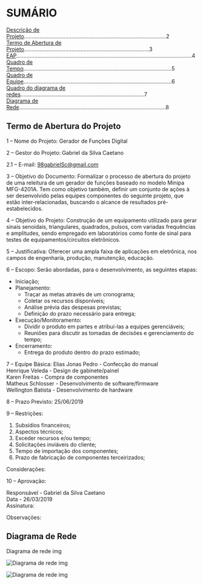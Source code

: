 # SUMÁRIO

[Descrição de Projeto](#Descrição-de-Projeto)…………………………………………………………………………………2  
[Termo de Abertura de Projeto](#Termo-de-Abertura-do-Projeto)………………………………….………………….…….……….…3  
[EAP](#EAP)…………………………………………………………………………………………………….4  
[Quadro de Tempo](#Quadro-de-Tempo)…………………………………………………………………………………….5  
[Quadro de Equipe](#Quadro-de-Equipe)…………………………………………………………………………………….6  
[Quadro do diagrama de redes](#Quadro-do-diagrama-de-redes)………………………………………………………………………7  
[Diagrama de Rede](#Diagrama-de-Rede)……………………………………………………………………………………8   


## Termo de Abertura do Projeto

1 – Nome do Projeto: Gerador de Funções Digital

2 – Gestor do Projeto: Gabriel da Silva Caetano

2.1 – E-mail: 98gabrielSc@gmail.com

3 – Objetivo do Documento: Formalizar o processo de abertura do projeto de uma releitura de um gerador de funções baseado no modelo Minipa MFG-4201A. Tem como objetivo também, definir um conjunto de ações à ser desenvolvido pelas equipes componentes do seguinte projeto, que estão inter-relacionadas, buscando o alcance de resultados pré-estabelecidos. 

4 – Objetivo do Projeto: Construção de um equipamento utilizado para gerar sinais senoidais, triangulares, quadrados, pulsos, com variadas frequências e amplitudes, sendo empregado em laboratórios como fonte de sinal para testes de equipamentos/circuitos eletrônicos. 

5 – Justificativa: Oferecer uma ampla faixa de aplicações em eletrônica, nos campos de engenharia, produção, manutenção, educação. 

6 – Escopo: Serão abordadas, para o desenvolvimento, as seguintes etapas:
- Iniciação;
- Planejamento:
     - Traçar as metas através de um cronograma;
     - Coletar os recursos disponíveis;
     - Análise prévia das despesas previstas;
     - Definição do prazo necessário para entrega;
- Execução/Monitoramento:
    - Dividir o produto em partes e atribuí-las a equipes gerenciáveis;
    - Reuniões para discutir as tomadas de decisões e gerenciamento do tempo;
- Encerramento:
    - Entrega do produto dentro do prazo estimado; 

7 – Equipe Básica:
Elias Jonas Pedro - Confecção do manual   
Henrique Veleda - Design de gabinete/painel  
Karen Freitas - Compra de componentes  
Matheus Schlosser - Desenvolvimento de software/firmware   
Wellington Batista - Desenvolvimento de hardware       

8 – Prazo Previsto: 25/06/2019

9 – Restrições: 
1. Subsídios financeiros;
2. Aspectos técnicos;
3. Exceder recursos e/ou tempo;
4. Solicitações inviáveis do cliente;
5. Tempo de importação dos componentes;
6. Prazo de fabricação de componentes terceirizados; 

Considerações:

10 – Aprovação:

Responsável - Gabriel da Silva Caetano  
Data - 26/03/2019  
Assinatura:

Observações:



## Diagrama de Rede

Diagrama de rede img

![Diagrama de rede img](/diretorio_imagens/diagrama_de_rede.jpg)

![Diagrama de rede img](/pje_tec_19_1/GabrielSCaetano/diretorio_imagens/diagrama_de_rede.jpg)













